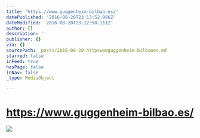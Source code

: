 ```yaml
---
title: 'https://www.guggenheim-bilbao.es/'
datePublished: '2016-08-20T23:13:52.986Z'
dateModified: '2016-08-20T23:12:58.111Z'
author: []
description: ''
publisher: {}
via: {}
sourcePath: _posts/2016-08-20-httpswwwguggenheim-bilbaoes.md
starred: false
inFeed: true
hasPage: false
inNav: false
_type: MediaObject

---
```

# https://www.guggenheim-bilbao.es/
![](https://the-grid-user-content.s3-us-west-2.amazonaws.com/4e200a45-af79-4b12-897f-5ffce5ffe98a.jpg)